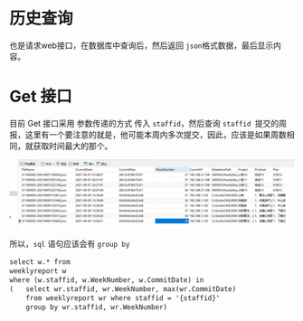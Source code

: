 # 历史查询

也是请求web接口，在数据库中查询后，然后返回 `json`格式数据，最后显示内容。



# Get 接口

目前 Get 接口采用 参数传递的方式 传入 `staffid`，然后查询 `staffid `提交的周报，这里有一个要注意的就是，他可能本周内多次提交，因此，应该是如果周数相同，就获取时间最大的那个。

![1631174727988](images/1631174727988.png)

所以，`sql` 语句应该会有 `group by`

~~~mysql
select w.* from 
weeklyreport w 
where (w.staffid, w.WeekNumber, w.CommitDate) in 
(	select wr.staffid, wr.WeekNumber, max(wr.CommitDate)  
 	from weeklyreport wr where staffid = '{staffid}' 
	group by wr.staffid, wr.WeekNumber)
~~~

